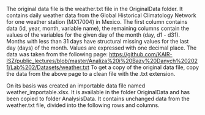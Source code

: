 The original data file is the weather.txt file in the OriginalData folder.
It contains daily weather data from the Global Historical Climatology Network for one weather station (MX17004) in Mexico. 
The first column contains data (id, year, month, variable name), the remaining columns contain the values of the variables for the given day of the month (day, d1 - d31). 
Months with less than 31 days have structural missing values for the last day (days) of the month. Values are expressed with one decimal place.
The data was taken from the following page:
https://github.com/KAIR-ISZ/public_lectures/blob/master/Analiza%20i%20Bazy%20Danych%202021/Lab%202/Datasets/weather.txt
To get a copy of the original data file, copy the data from the above page to a clean file with the .txt extension.


On its basis was created an importable data file named weather_importable.xlsx. 
It is available in the folder OriginalData and has been copied to folder AnalysisData. 
It contains unchanged data from the weather.txt file, divided into the following rows and columns.
